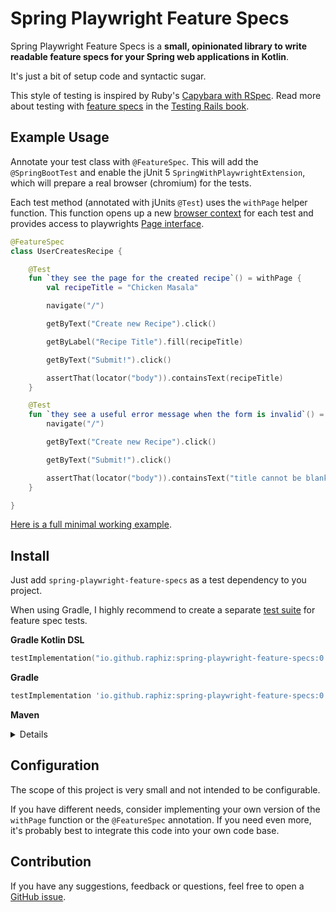 # Spring Playwright Feature Specs

Spring Playwright Feature Specs is a **small, opinionated library to write readable feature specs for your Spring web applications in Kotlin**.

It's just a bit of setup code and syntactic sugar.

This style of testing is inspired by Ruby's [Capybara with RSpec](https://thoughtbot.com/blog/how-we-test-rails-applications#feature-specs). Read more about testing with [feature specs](https://thoughtbot.com/blog/how-we-test-rails-applications#feature-specs) in the [Testing Rails book](https://books.thoughtbot.com/books/testing-rails.html).

## Example Usage

Annotate your test class with `@FeatureSpec`. This will add the `@SpringBootTest` and enable the jUnit 5 `SpringWithPlaywrightExtension`, which will prepare a real browser (chromium) for the tests.

Each test method (annotated with jUnits `@Test`) uses the `withPage` helper function. This function opens up a new [browser context](https://playwright.dev/java/docs/api/class-browsercontext) for each test and provides access to playwrights [Page interface](https://playwright.dev/java/docs/api/class-page).

```kotlin
@FeatureSpec
class UserCreatesRecipe {

    @Test
    fun `they see the page for the created recipe`() = withPage {
        val recipeTitle = "Chicken Masala"

        navigate("/")

        getByText("Create new Recipe").click()

        getByLabel("Recipe Title").fill(recipeTitle)

        getByText("Submit!").click()

        assertThat(locator("body")).containsText(recipeTitle)
    }

    @Test
    fun `they see a useful error message when the form is invalid`() = withPage {
        navigate("/")

        getByText("Create new Recipe").click()

        getByText("Submit!").click()

        assertThat(locator("body")).containsText("title cannot be blank")
    }

}
```

[Here is a full minimal working example](https://github.com/raphiz/spring-playwright-feature-specs/blob/main/src/test/kotlin/io/github/raphiz/springplaywrightfeaturespecs/ExampleSpec.kt).

## Install

Just add `spring-playwright-feature-specs` as a test dependency to you project.

When using Gradle, I highly recommend to create a separate [test suite](https://docs.gradle.org/current/userguide/jvm_test_suite_plugin.html) for feature spec tests.

**Gradle Kotlin DSL**
```kotlin
testImplementation("io.github.raphiz:spring-playwright-feature-specs:0.2.0")
```

**Gradle**
```groovy
testImplementation 'io.github.raphiz:spring-playwright-feature-specs:0.2.0'
```


**Maven**
<details><p>

```xml
<dependency>
  <groupId>io.github.raphiz</groupId>
  <artifactId>spring-playwright-feature-specs</artifactId>
  <version>0.2.0</version>
</dependency>
```

</p></details>

## Configuration

The scope of this project is very small and not intended to be configurable.

If you have different needs, consider implementing your own version of the `withPage` function or the `@FeatureSpec` annotation. If you need even more, it's probably best to integrate this code into your own code base.

## Contribution

If you have any suggestions, feedback or questions, feel free to open a [GitHub issue](https://github.com/raphiz/spring-playwright-feature-specs/issues). 